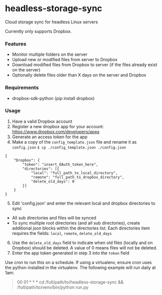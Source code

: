 # headless-storage-sync
Cloud storage sync for headless Linux servers

Currently only supports Dropbox.

### Features
* Monitor multiple folders on the server
* Upload new or modified files from server to Dropbox
* Download modified files from Dropbox to server (if the files already exist on the server)
* Optionally delete files older than X days on the server and Dropbox

### Requirements
* dropbox-sdk-python (pip install dropbox)

### Usage
1. Have a valid Dropbox account
2. Register a new dropbox app for your account: https://www.dropbox.com/developers/apps
3. Generate an access token for the app
4. Make a copy of the `config_template.json` file and rename it as `config.json`
`$ cp ./config_template.json ./config.json`
```
{
	"Dropbox": {
		"token": "insert_OAuth_token_here",
		"directories": [{
			"local": "full_path_to_local_directory",
			"remote": "full_path_to_dropbox_directory",
			"delete_old_days": 0
		}]
	}
}
```
5. Edit 'config.json' and enter the relevant local and dropbox directories to sync
  * All sub directories and files will be synced
  * To sync multiple root directories (and all sub directories), create additional json blocks within the directories list. Each directories item requires the fields: `local`, `remote`, `delete_old_days`
6. Use the `delete_old_days` field to indicate when old files (locally and on Dropbox) should be deleted. A value of 0 means files will not be deleted.
7. Enter the app token generated in step 3 into the `token` field

Use cron to run this on a schedule. If using a virtualenv, ensure cron uses the python installed in the virtualenv. The following example will run daily at 1am:
> 00 01 * * * cd /full/path/to/headless-storage-sync && /full/path/to/venv/bin/python run.py
